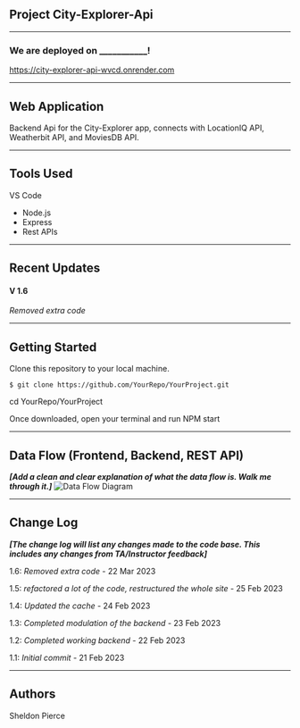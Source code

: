 ## Project City-Explorer-Api
---
### We are deployed on ___________!

https://city-explorer-api-wvcd.onrender.com

---
## Web Application

Backend Api for the City-Explorer app, connects with LocationIQ API, Weatherbit API, and MoviesDB API.

---

## Tools Used
VS Code

- Node.js
- Express
- Rest APIs

---

## Recent Updates

#### V 1.6
*Removed extra code*

---

## Getting Started

Clone this repository to your local machine.

```
$ git clone https://github.com/YourRepo/YourProject.git
```
cd YourRepo/YourProject

Once downloaded, open your terminal and run NPM start

---
## Data Flow (Frontend, Backend, REST API)
***[Add a clean and clear explanation of what the data flow is. Walk me through it.]***
![Data Flow Diagram](/assets/img/Flowchart.png)

---


## Change Log
***[The change log will list any changes made to the code base. This includes any changes from TA/Instructor feedback]***

1.6: *Removed extra code* - 22 Mar 2023

1.5: *refactored a lot of the code, restructured the whole site* - 25 Feb 2023

1.4: *Updated the cache* - 24 Feb 2023

1.3: *Completed modulation of the backend* - 23 Feb 2023

1.2: *Completed working backend* - 22 Feb 2023

1.1: *Initial commit* - 21 Feb 2023

---

## Authors
Sheldon Pierce

